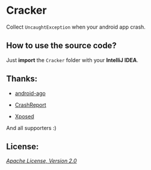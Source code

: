 Cracker
=======

Collect `UncaughtException` when your android app crash.

## How to use the source code?

Just __import__ the `Cracker` folder with your __IntelliJ IDEA__.

## Thanks:

 - [android-ago](https://github.com/curioustechizen/android-ago "android-ago")

 - [CrashReport](https://github.com/fei-ke/CrashReport "CrashReport")

 - [Xposed](https://github.com/rovo89/Xposed "Xposed")

And all supporters :)

## License:

_[Apache License, Version 2.0](https://github.com/mthli/Cracker/blob/master/LICENSE "Apache License, Version 2.0")_
